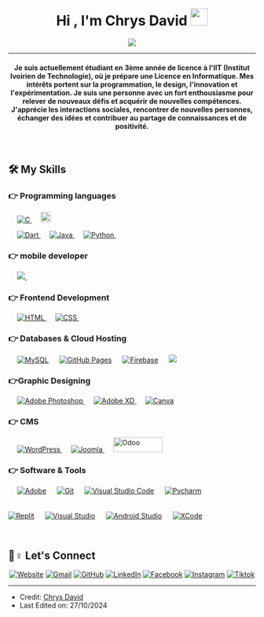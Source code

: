
<h1 align="center">Hi , I'm Chrys David <img src="https://media.giphy.com/media/hvRJCLFzcasrR4ia7z/giphy.gif" width="35"></h1>
<p align="center">
  <a href="https://github.com/DenverCoder1/readme-typing-svg"><img src="https://readme-typing-svg.herokuapp.com?lines=Computer+Science+Student;Full+Stack+Web+And+Mobile++Developer;Graphic%20Designer;Always%20learning%20new%20things&center=true&width=500&height=50"></a>
</p>
<hr/>
<h4 align="center">Je suis actuellement étudiant en 3ème année de licence à l'IIT (Institut Ivoirien de Technologie), où je prépare une Licence en Informatique. Mes intérêts portent sur la programmation, le design, l'innovation et l'expérimentation. Je suis une personne avec un fort enthousiasme pour relever de nouveaux défis et acquérir de nouvelles compétences. J'apprécie les interactions sociales, rencontrer de nouvelles personnes, échanger des idées et contribuer au partage de connaissances et de positivité.</h4> <br>


## 🛠️ My Skills

### 👉 Programming languages

<p align="left"> 
  &emsp; 
  <a href="https://www.cprogramming.com/" target="_blank"> 
    <img alt="C" src="https://img.shields.io/badge/C%20-%232370ED.svg?logo=c&logoColor=white">
  </a> 
  &emsp; 
  <a href="https://www.cprogramming.com/" target="_blank" style="display: inline-block;">
    <img alt="C#" src="https://img.shields.io/badge/C%23-%23239120.svg?logo=C-sharp&logoColor=white" style="height: 21px; width: 75px border-radius: 5px;"/>
  </a>


  &emsp;
  <a href="https://www.dart.com" target="_blank"> 
    <img alt="Dart" src="https://img.shields.io/badge/dart-%230175C2.svg?logo=dart&logoColor=white"/>
  </a>
  &emsp;
  <a href="https://www.java.com" target="_blank"> 
    <img alt="Java" src="https://img.shields.io/badge/Java-%23007396.svg?logo=java&logoColor=white">
  </a>
  &emsp;
   <a href="https://www.python.org" target="_blank">
    <img alt="Python" src="https://img.shields.io/badge/Python%20-%2314354C.svg?logo=python&logoColor=white">
  </a>
  &emsp;

</p>

### 👉 mobile developer

<p align="left"> 
  &emsp; 
  <a href="https://flutter.dev/" target="_blank"> 
    <img src="https://img.shields.io/badge/Flutter%20-%2302569B.svg?logo=Flutter&logoColor=white" />
  </a> 
  &emsp; 
</p>

### 👉 Frontend Development
<p align="left"> 
  &emsp; 
  <a href="https://www.w3.org/html/" target="_blank"> 
   <img alt="HTML" src="https://img.shields.io/badge/HTML5%20-%23E34F26.svg?logo=html5&logoColor=white">
  </a>   
  &emsp;
  <a href="https://www.w3schools.com/css/" target="_blank">
    <img alt="CSS" src="https://img.shields.io/badge/CSS%20-%231572B6.svg?logo=css3&logoColor=white">
  </a> 
   &emsp;
<!--   <a href="https://getbootstrap.com" target="_blank">
    <img alt="Bootstrap" src="https://img.shields.io/badge/Bootstrap-%23563D7C.svg?style=flat&logo=bootstrap&logoColor=white"/>
  </a> -->
</p>

### 👉 Databases & Cloud Hosting
<p align="left">
  &emsp;
    <a href="https://www.mysql.com/" target="_blank"><img alt="MySQL" src="https://img.shields.io/badge/MySQL-%2300f.svg?style=flat&llogo=mysql&logoColor=white"></a>
  &emsp;
    <a href="https://www.github.com/" target="_blank"><img alt="GitHub Pages" src="https://img.shields.io/badge/GitHub%20Pages-%23327FC7.svg?style=flat&llogo=github&logoColor=white"></a>
  &emsp;
    <a href="https://firebase.google.com/" target="_blank"><img alt="Firebase" src ="https://img.shields.io/badge/Firebase-%23316192.svg?logo=firebase&logoColor=white"></a>
  &emsp;
    <a href="https://www.djangoproject.com/" target="_blank"><img src="https://img.shields.io/badge/django%20-%23092E20.svg?logo=django&logoColor=white"/></a>
 </p>
  
### 👉Graphic Designing
<p align="left">
  &emsp;
  	
<a href="https://www.adobe.com/in/products/photoshop.html" target="_blank"> 
    <img alt="Adobe Photoshop" src="https://img.shields.io/badge/adobe%20photoshop-%2331A8FF.svg?style=for-the-badge&logo=adobe%20photoshop&logoColor=white"/>
  </a> 
  &emsp;
<!--   <a href="https://www.adobe.com/in/products/indesign.html" target="_blank"> 
    <img alt="Adobe Indesign" src="https://img.shields.io/badge/Adobe Indesign-%e749a0.svg?style=flat&logo=adobeindesign&logoColor=white"/> 
  </a> 
    &emsp;
  <a href="https://www.adobe.com/in/products/photoshop-lightroom.html" target="_blank"> 
    <img alt="Adobe Lightroom" src="https://img.shields.io/badge/Adobe Lightroom-%2300f.svg?style=flat&logo=adobelightroom&logoColor=white"/>
 </a> 
   &emsp; -->
  <a href="#" target="_blank"> 
   <img alt="Adobe XD" src="https://img.shields.io/badge/Adobe%20XD-470137?style=for-the-badge&logo=Adobe%20XD&logoColor=#FF61F6"/>
  </a>
    &emsp;
  <a href="#">
  	<img alt="Canva" src="https://img.shields.io/badge/Canva-%2300C4CC.svg?style=flat&logo=Canva&logoColor=white"/>
  </a>
 </p>

 ### 👉 CMS

<p align="left"> 
    &emsp;
  <a href="https://wordpress.org/" target="_blank"> 
    <img alt="WordPress" src="https://img.shields.io/badge/WordPress-%23117AC9.svg?style=for-the-badge&logo=WordPress&logoColor=white"/>
  </a>
    &emsp;
  <a href="https://www.joomla.fr/" target="_blank"> 
    <img alt="Joomla" src="https://img.shields.io/badge/Joomla-5091CD?style=for-the-badge&logo=joomla&logoColor=white"/>
  </a>
   &emsp;
  <a href="https://www.odoo.com/" target="_blank" rel="noopener noreferrer" title="Odoo - Open Source ERP">
    <img 
        src="https://img.shields.io/badge/Odoo-%23714b67.svg?style=flat&logo=odoo&logoColor=white" 
        alt="Odoo"
        width="100"
        height="30"
    />
</a>


<!--     &emsp; -->
 </p>
 
 ### 👉 Software & Tools
 
<p>
  &emsp;
    <a href="#"><img alt="Adobe" src="https://img.shields.io/badge/Adobe%20-%23FF0000.svg?logo=adobe&logoColor=white"></a>
  &emsp;
    <a href="#"><img alt="Git" src="https://img.shields.io/badge/Git%20-%23F05033.svg?logo=git&logoColor=white"></a>
<!--   &emsp;
    <a href="#"><img alt="Linux" src="https://img.shields.io/badge/Linux-FCC624?style=flat&logo=linux&logoColor=black"></a> -->
<!--   &emsp;
    <a href="#"><img alt="Google Sheets" src="https://img.shields.io/badge/Google%20Sheets%20-%2334A853.svg?logo=google%20sheets&logoColor=white"></a> -->
  &emsp;
    <a href="#"><img alt="Visual Studio Code" src="https://img.shields.io/badge/Visual%20Studio%20Code-0078d7.svg?logo=visual-studio-code&logoColor=white"></a>
  &emsp;
    <a href="#"><img alt="Pycharm" src="https://img.shields.io/badge/PyCharm-000000.svg?&style=for-the-badge&logo=PyCharm&logoColor=white"></a>
  &emsp;
	<br> <br> <br>
 <a href="#"><img alt="Replit" src="https://img.shields.io/badge/Replit-DD1200?style=for-the-badge&logo=Replit&logoColor=white"></a>
  &emsp;
    <a href="#"><img alt="Visual Studio" src="https://img.shields.io/badge/Visual_Studio-5C2D91?style=for-the-badge&logo=visual%20studio&logoColor=white"></a>
  &emsp;
    <a href="#"><img alt="Android Studio" src="https://img.shields.io/badge/Android_Studio-3DDC84?style=for-the-badge&logo=android-studio&logoColor=white"></a>
  &emsp;
    <a href="#"><img alt="XCode" src="https://img.shields.io/badge/Xcode-007ACC?style=for-the-badge&logo=Xcode&logoColor=white"></a>
  &emsp; 
</p>

<br/>

## 🙋♀ Let's Connect
<p align="center">
  <a href=""><img src="https://img.icons8.com/bubbles/50/000000/web.png" alt="Website"/></a>
	<a href="chrysdavidbr12@gmail.com"><img src="https://img.icons8.com/bubbles/50/000000/gmail.png" alt="Gmail"/></a>
	<a href="https://github.com/ChrysDavid"><img src="https://img.icons8.com/bubbles/50/000000/github.png" alt="GitHub"/></a>
	<a href="https://www.linkedin.com/in/brou-kouam%C3%A9-chrys-david-45b8582a1/?originalSubdomain=ci"><img src="https://img.icons8.com/bubbles/50/000000/linkedin.png" alt="LinkedIn"/></a>
	<a href="https://www.facebook.com/share/XK7gyN6QzyoZgdMP/"><img src="https://img.icons8.com/bubbles/50/000000/facebook-new.png" alt="Facebook"/></a>
	<a href="https://www.instagram.com/vido_84/"><img src="https://img.icons8.com/bubbles/50/000000/instagram.png" alt="Instagram"/></a>
 	<a href="https://www.tiktok.com/@chrysdavid?_t=8qtOUpZdgkX&_r=1"><img src="https://img.icons8.com/bubbles/50/000000/tiktok.png" alt="Tiktok"/></a>

	
</p>

<hr/>

* Credit: [Chrys David](https://github.com/ChrysDavid)
* Last Edited on: 27/10/2024









